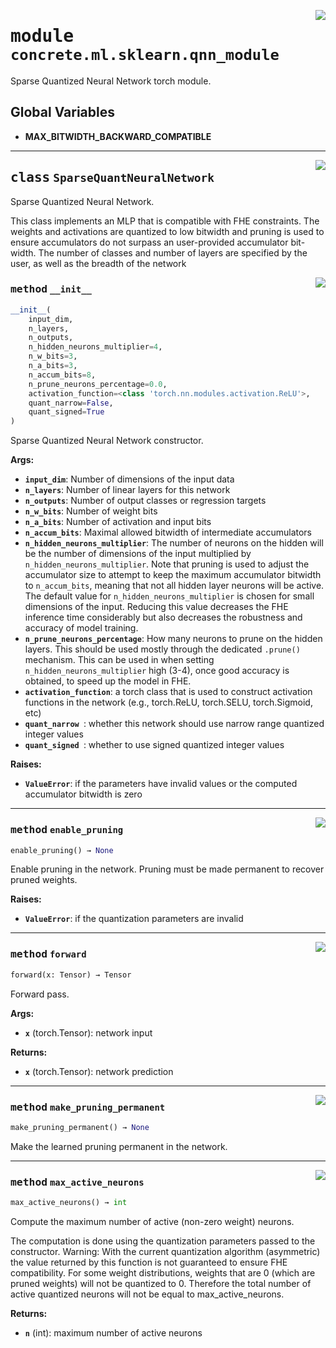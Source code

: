 <!-- markdownlint-disable -->

<a href="https://github.com/zama-ai/concrete-ml-internal/tree/main/src/concrete/ml/sklearn/qnn_module.py#L0"><img align="right" style="float:right;" src="https://img.shields.io/badge/-source-cccccc?style=flat-square"></a>

# <kbd>module</kbd> `concrete.ml.sklearn.qnn_module`

Sparse Quantized Neural Network torch module.

## **Global Variables**

- **MAX_BITWIDTH_BACKWARD_COMPATIBLE**

______________________________________________________________________

<a href="https://github.com/zama-ai/concrete-ml-internal/tree/main/src/concrete/ml/sklearn/qnn_module.py#L12"><img align="right" style="float:right;" src="https://img.shields.io/badge/-source-cccccc?style=flat-square"></a>

## <kbd>class</kbd> `SparseQuantNeuralNetwork`

Sparse Quantized Neural Network.

This class implements an MLP that is compatible with FHE constraints. The weights and activations are quantized to low bitwidth and pruning is used to ensure accumulators do not surpass an user-provided accumulator bit-width. The number of classes and number of layers are specified by the user, as well as the breadth of the network

<a href="https://github.com/zama-ai/concrete-ml-internal/tree/main/src/concrete/ml/sklearn/qnn_module.py#L21"><img align="right" style="float:right;" src="https://img.shields.io/badge/-source-cccccc?style=flat-square"></a>

### <kbd>method</kbd> `__init__`

```python
__init__(
    input_dim,
    n_layers,
    n_outputs,
    n_hidden_neurons_multiplier=4,
    n_w_bits=3,
    n_a_bits=3,
    n_accum_bits=8,
    n_prune_neurons_percentage=0.0,
    activation_function=<class 'torch.nn.modules.activation.ReLU'>,
    quant_narrow=False,
    quant_signed=True
)
```

Sparse Quantized Neural Network constructor.

**Args:**

- <b>`input_dim`</b>:  Number of dimensions of the input data
- <b>`n_layers`</b>:  Number of linear layers for this network
- <b>`n_outputs`</b>:  Number of output classes or regression targets
- <b>`n_w_bits`</b>:  Number of weight bits
- <b>`n_a_bits`</b>:  Number of activation and input bits
- <b>`n_accum_bits`</b>:  Maximal allowed bitwidth of intermediate accumulators
- <b>`n_hidden_neurons_multiplier`</b>:  The number of neurons on the hidden will be the number  of dimensions of the input multiplied by `n_hidden_neurons_multiplier`. Note that  pruning is used to adjust the accumulator size to attempt to  keep the maximum accumulator bitwidth to  `n_accum_bits`, meaning that not all hidden layer neurons will be active.  The default value for `n_hidden_neurons_multiplier` is chosen for small dimensions  of the input. Reducing this value decreases the FHE inference time considerably  but also decreases the robustness and accuracy of model training.
- <b>`n_prune_neurons_percentage`</b>:  How many neurons to prune on the hidden layers. This  should be used mostly through the dedicated `.prune()` mechanism. This can  be used in when setting `n_hidden_neurons_multiplier` high (3-4), once good accuracy  is obtained, to speed up the model in FHE.
- <b>`activation_function`</b>:  a torch class that is used to construct activation functions in  the network (e.g., torch.ReLU, torch.SELU, torch.Sigmoid, etc)
- <b>`quant_narrow `</b>:  whether this network should use narrow range quantized integer values
- <b>`quant_signed `</b>:  whether to use signed quantized integer values

**Raises:**

- <b>`ValueError`</b>:  if the parameters have invalid values or the computed accumulator bitwidth  is zero

______________________________________________________________________

<a href="https://github.com/zama-ai/concrete-ml-internal/tree/main/src/concrete/ml/sklearn/qnn_module.py#L225"><img align="right" style="float:right;" src="https://img.shields.io/badge/-source-cccccc?style=flat-square"></a>

### <kbd>method</kbd> `enable_pruning`

```python
enable_pruning() → None
```

Enable pruning in the network. Pruning must be made permanent to recover pruned weights.

**Raises:**

- <b>`ValueError`</b>:  if the quantization parameters are invalid

______________________________________________________________________

<a href="https://github.com/zama-ai/concrete-ml-internal/tree/main/src/concrete/ml/sklearn/qnn_module.py#L281"><img align="right" style="float:right;" src="https://img.shields.io/badge/-source-cccccc?style=flat-square"></a>

### <kbd>method</kbd> `forward`

```python
forward(x: Tensor) → Tensor
```

Forward pass.

**Args:**

- <b>`x`</b> (torch.Tensor):  network input

**Returns:**

- <b>`x`</b> (torch.Tensor):  network prediction

______________________________________________________________________

<a href="https://github.com/zama-ai/concrete-ml-internal/tree/main/src/concrete/ml/sklearn/qnn_module.py#L155"><img align="right" style="float:right;" src="https://img.shields.io/badge/-source-cccccc?style=flat-square"></a>

### <kbd>method</kbd> `make_pruning_permanent`

```python
make_pruning_permanent() → None
```

Make the learned pruning permanent in the network.

______________________________________________________________________

<a href="https://github.com/zama-ai/concrete-ml-internal/tree/main/src/concrete/ml/sklearn/qnn_module.py#L135"><img align="right" style="float:right;" src="https://img.shields.io/badge/-source-cccccc?style=flat-square"></a>

### <kbd>method</kbd> `max_active_neurons`

```python
max_active_neurons() → int
```

Compute the maximum number of active (non-zero weight) neurons.

The computation is done using the quantization parameters passed to the constructor. Warning: With the current quantization algorithm (asymmetric) the value returned by this function is not guaranteed to ensure FHE compatibility. For some weight distributions, weights that are 0 (which are pruned weights) will not be quantized to 0. Therefore the total number of active quantized neurons will not be equal to max_active_neurons.

**Returns:**

- <b>`n`</b> (int):  maximum number of active neurons
